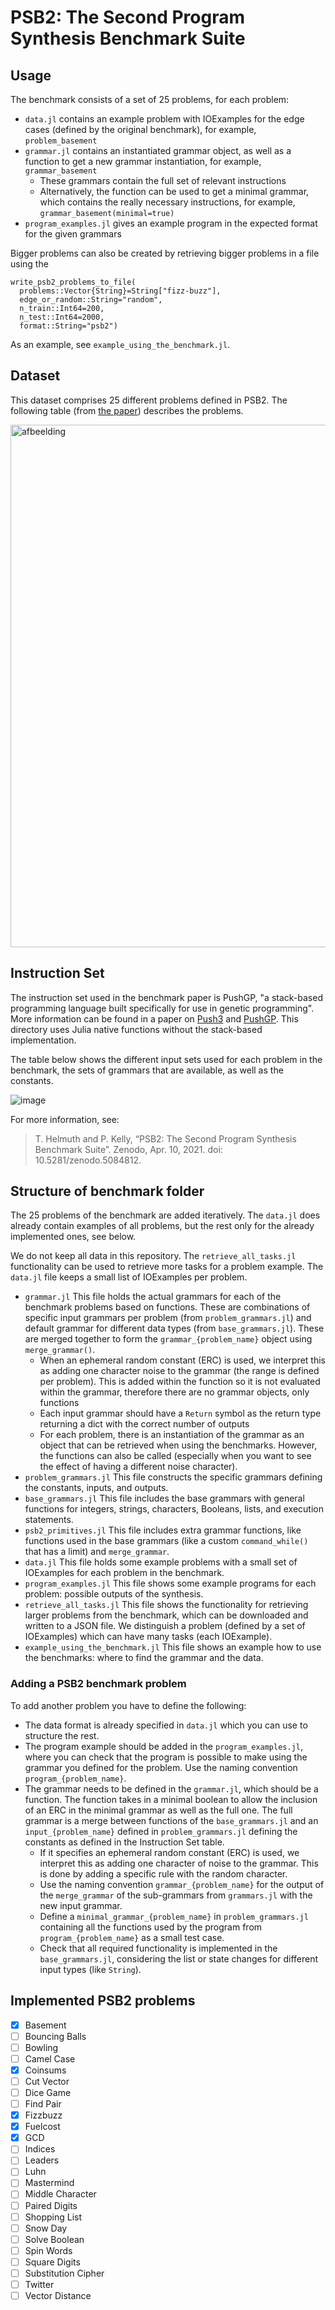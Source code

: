 # PSB2: The Second Program Synthesis Benchmark Suite

## Usage
The benchmark consists of a set of 25 problems, for each problem:
- `data.jl` contains an example problem with IOExamples for the edge cases (defined by the original benchmark), for example, `problem_basement`
- `grammar.jl` contains an instantiated grammar object, as well as a function to get a new grammar instantiation, for example, `grammar_basement`
  - These grammars contain the full set of relevant instructions
  - Alternatively, the function can be used to get a minimal grammar, which contains the really necessary instructions, for example, `grammar_basement(minimal=true)`
- `program_examples.jl` gives an example program in the expected format for the given grammars

Bigger problems can also be created by retrieving bigger problems in a file using the 
```
write_psb2_problems_to_file(
  problems::Vector{String}=String["fizz-buzz"], 
  edge_or_random::String="random", 
  n_train::Int64=200,
  n_test::Int64=2000,
  format::String="psb2")
```

As an example, see `example_using_the_benchmark.jl`.

## Dataset
This dataset comprises 25 different problems defined in PSB2. The following table (from [the paper](https://dl.acm.org/doi/abs/10.1145/3449639.3459285?casa_token=biEgaE8LwGkAAAAA%3AyObtJCr1MPh3ObTIh6RQUFP7Sx2E4isZAOpTHNWLkJuCcmOPRGnR94xTCddGkTJLwEbx_LpKfFv8)) describes the problems.

<img width="836" alt="afbeelding" src="https://github.com/Herb-AI/HerbBenchmarks.jl/assets/5456207/590487a8-10da-46b0-ad69-212d1c49a39c">

## Instruction Set
The instruction set used in the benchmark paper is PushGP, "a stack-based programming language built specifically for use in genetic programming". More information can be found in a paper on [Push3](https://dl.acm.org/doi/10.1145/1068009.1068292) and [PushGP](https://link.springer.com/article/10.1023/A:1014538503543). This directory uses Julia native functions without the stack-based implementation.

The table below shows the different input sets used for each problem in the benchmark, the sets of grammars that are available, as well as the constants.

![image](https://github.com/Herb-AI/HerbBenchmarks.jl/assets/23522361/2f7aac44-833f-4acd-b052-30bbb93bf561)


For more information, see:
> T. Helmuth and P. Kelly, “PSB2: The Second Program Synthesis Benchmark Suite”. Zenodo, Apr. 10, 2021. doi: 10.5281/zenodo.5084812.


## Structure of benchmark folder
The 25 problems of the benchmark are added iteratively. The `data.jl` does already contain examples of all problems, but the rest only for the already implemented ones, see below.

We do not keep all data in this repository. The `retrieve_all_tasks.jl` functionality can be used to retrieve more tasks for a problem example. The `data.jl` file keeps a small list of IOExamples per problem. 

- `grammar.jl` This file holds the actual grammars for each of the benchmark problems based on functions. These are combinations of specific input grammars per problem (from `problem_grammars.jl`) and default grammar for different data types (from `base_grammars.jl`). These are merged together to form the `grammar_{problem_name}` object using `merge_grammar()`.
  - When an ephemeral random constant (ERC) is used, we interpret this as adding one character noise to the grammar (the range is defined per problem). This is added within the function so it is not evaluated within the grammar, therefore there are no grammar objects, only functions
  - Each input grammar should have a `Return` symbol as the return type returning a dict with the correct number of outputs
  - For each problem, there is an instantiation of the grammar as an object that can be retrieved when using the benchmarks. However, the functions can also be called (especially when you want to see the effect of having a different noise character).
- `problem_grammars.jl` This file constructs the specific grammars defining the constants, inputs, and outputs.
- `base_grammars.jl` This file includes the base grammars with general functions for integers, strings, characters, Booleans, lists, and execution statements. 
- `psb2_primitives.jl` This file includes extra grammar functions, like functions used in the base grammars (like a custom `command_while()` that has a limit) and `merge_grammar`.
- `data.jl` This file holds some example problems with a small set of IOExamples for each problem in the benchmark.
- `program_examples.jl` This file shows some example programs for each problem: possible outputs of the synthesis.
- `retrieve_all_tasks.jl` This file shows the functionality for retrieving larger problems from the benchmark, which can be downloaded and written to a JSON file. We distinguish a problem (defined by a set of IOExamples) which can have many tasks (each IOExample).
- `example_using_the_benchmark.jl` This file shows an example how to use the benchmarks: where to find the grammar and the data.

### Adding a PSB2 benchmark problem

To add another problem you have to define the following:
- The data format is already specified in `data.jl` which you can use to structure the rest.
- The program example should be added in the `program_examples.jl`, where you can check that the program is possible to make using the grammar you defined for the problem. Use the naming convention `program_{problem_name}`.
- The grammar needs to be defined in the `grammar.jl`, which should be a function. The function takes in a minimal boolean to allow the inclusion of an ERC in the minimal grammar as well as the full one. The full grammar is a merge between functions of the `base_grammars.jl` and an `input_{problem_name}` defined in `problem_grammars.jl` defining the constants as defined in the Instruction Set table.
  - If it specifies an ephemeral random constant (ERC) is used, we interpret this as adding one character of noise to the grammar. This is done by adding a specific rule with the random character.
  - Use the naming convention `grammar_{problem_name}` for the output of the `merge_grammar` of the sub-grammars from `grammars.jl` with the new input grammar. 
  - Define a `minimal_grammar_{problem_name}` in `problem_grammars.jl` containing all the functions used by the program from `program_{problem_name}` as a small test case. 
  - Check that all required functionality is implemented in the `base_grammars.jl`, considering the list or state changes for different input types (like `String`).

## Implemented PSB2 problems
- [x] Basement
- [ ] Bouncing Balls
- [ ] Bowling
- [ ] Camel Case
- [x] Coinsums
- [ ] Cut Vector 
- [ ] Dice Game
- [ ] Find Pair
- [x] Fizzbuzz
- [x] Fuelcost
- [x] GCD
- [ ] Indices
- [ ] Leaders
- [ ] Luhn 
- [ ] Mastermind
- [ ] Middle Character 
- [ ] Paired Digits 
- [ ] Shopping List 
- [ ] Snow Day
- [ ] Solve Boolean 
- [ ] Spin Words
- [ ] Square Digits
- [ ] Substitution Cipher 
- [ ] Twitter 
- [ ] Vector Distance 